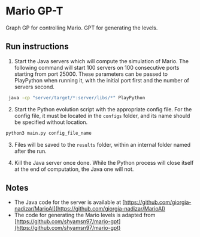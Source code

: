 # Mario GP-T

Graph GP for controlling Mario.
GPT for generating the levels.

## Run instructions

1. Start the Java servers which will compute the simulation of Mario.
   The following command will start 100 servers on 100 consecutive ports starting from port 25000.
   These parameters can be passed to PlayPython when running it, with the initial port first and the number of servers
   second.

```bash
 java -cp "server/target/*:server/libs/*" PlayPython
```

2. Start the Python evolution script with the appropriate config file.
   For the config file, it must be located in the `configs` folder, and its name should be specified without location.

```bash
python3 main.py config_file_name
```

3. Files will be saved to the `results` folder, within an internal folder named after the run.

4. Kill the Java server once done.
   While the Python process will close itself at the end of computation, the Java one will not.

## Notes

- The Java code for the server is available
  at [https://github.com/giorgia-nadizar/MarioAI](https://github.com/giorgia-nadizar/MarioAI)
- The code for generating the Mario levels is adapted
  from [https://github.com/shyamsn97/mario-gpt](https://github.com/shyamsn97/mario-gpt)